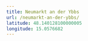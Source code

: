 ```yaml
---
title: Neumarkt an der Ybbs
url: /neumarkt-an-der-ybbs/
latitude: 48.140128100000005
longitude: 15.0576682
---
```

